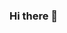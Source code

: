 ### Hi there 👋

<!--
**thierryH91200/thierryH91200** is a ✨ _special_ ✨ repository because its `README.md` (this file) appears on your GitHub profile.

Here are some ideas to get you started:

Hi there 👋

I am a Software Developer working in Eindhoven, NL

BIO

🏢 I'm currently working at BIMcollab, KUBUS BV, NL
⚙️ I use daily: .c#, .net, .winforms, .c++, .objective-c, .cocoa, .desktop app development
🌱 I’m currently learning .flutter, .dart, .mobile app development
📫 How to reach me: twitter.com/grujic_nikola91
⚡ Fun fact: I'm a huge fan of science fiction (books, movies, comic books)

